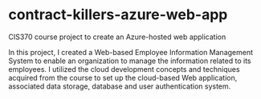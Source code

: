 # contract-killers-azure-web-app
CIS370 course project to create an Azure-hosted web application


In this project, I created a Web-based Employee Information
Management System to enable an organization to manage the information
related to its employees. I utilized the cloud development concepts
and techniques acquired from the course to set up the cloud-based Web
application, associated data storage, database and user authentication
system.
